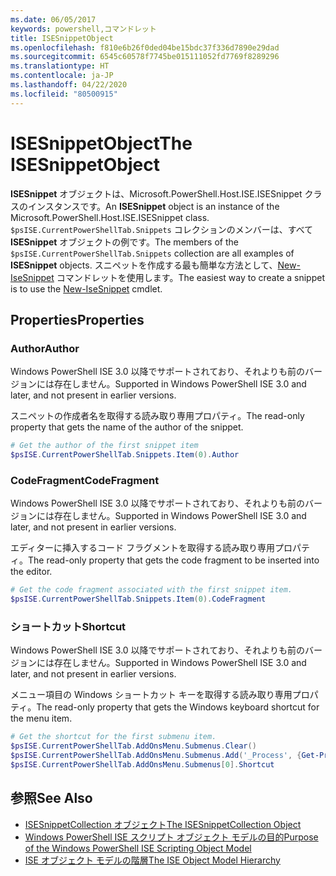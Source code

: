 ```yaml
---
ms.date: 06/05/2017
keywords: powershell,コマンドレット
title: ISESnippetObject
ms.openlocfilehash: f810e6b26f0ded04be15bdc37f336d7890e29dad
ms.sourcegitcommit: 6545c60578f7745be015111052fd7769f8289296
ms.translationtype: HT
ms.contentlocale: ja-JP
ms.lasthandoff: 04/22/2020
ms.locfileid: "80500915"
---
```

# <a name="the-isesnippetobject"></a><span data-ttu-id="05063-103">ISESnippetObject</span><span class="sxs-lookup"><span data-stu-id="05063-103">The ISESnippetObject</span></span>

<span data-ttu-id="05063-104">**ISESnippet** オブジェクトは、Microsoft.PowerShell.Host.ISE.ISESnippet クラスのインスタンスです。</span><span class="sxs-lookup"><span data-stu-id="05063-104">An **ISESnippet** object is an instance of the Microsoft.PowerShell.Host.ISE.ISESnippet class.</span></span> <span data-ttu-id="05063-105">`$psISE.CurrentPowerShellTab.Snippets` コレクションのメンバーは、すべて **ISESnippet** オブジェクトの例です。</span><span class="sxs-lookup"><span data-stu-id="05063-105">The members of the `$psISE.CurrentPowerShellTab.Snippets` collection are all examples of **ISESnippet** objects.</span></span> <span data-ttu-id="05063-106">スニペットを作成する最も簡単な方法として、[New-IseSnippet](/powershell/module/ISE/New-IseSnippet) コマンドレットを使用します。</span><span class="sxs-lookup"><span data-stu-id="05063-106">The easiest way to create a snippet is to use the [New-IseSnippet](/powershell/module/ISE/New-IseSnippet) cmdlet.</span></span>

## <a name="properties"></a><span data-ttu-id="05063-107">Properties</span><span class="sxs-lookup"><span data-stu-id="05063-107">Properties</span></span>

### <a name="author"></a><span data-ttu-id="05063-108">Author</span><span class="sxs-lookup"><span data-stu-id="05063-108">Author</span></span>

<span data-ttu-id="05063-109">Windows PowerShell ISE 3.0 以降でサポートされており、それよりも前のバージョンには存在しません。</span><span class="sxs-lookup"><span data-stu-id="05063-109">Supported in Windows PowerShell ISE 3.0 and later, and not present in earlier versions.</span></span>

<span data-ttu-id="05063-110">スニペットの作成者名を取得する読み取り専用プロパティ。</span><span class="sxs-lookup"><span data-stu-id="05063-110">The read-only property that gets the name of the author of the snippet.</span></span>

```powershell
# Get the author of the first snippet item
$psISE.CurrentPowerShellTab.Snippets.Item(0).Author
```

### <a name="codefragment"></a><span data-ttu-id="05063-111">CodeFragment</span><span class="sxs-lookup"><span data-stu-id="05063-111">CodeFragment</span></span>

<span data-ttu-id="05063-112">Windows PowerShell ISE 3.0 以降でサポートされており、それよりも前のバージョンには存在しません。</span><span class="sxs-lookup"><span data-stu-id="05063-112">Supported in Windows PowerShell ISE 3.0 and later, and not present in earlier versions.</span></span>

<span data-ttu-id="05063-113">エディターに挿入するコード フラグメントを取得する読み取り専用プロパティ。</span><span class="sxs-lookup"><span data-stu-id="05063-113">The read-only property that gets the code fragment to be inserted into the editor.</span></span>

```powershell
# Get the code fragment associated with the first snippet item.
$psISE.CurrentPowerShellTab.Snippets.Item(0).CodeFragment
```

### <a name="shortcut"></a><span data-ttu-id="05063-114">ショートカット</span><span class="sxs-lookup"><span data-stu-id="05063-114">Shortcut</span></span>

<span data-ttu-id="05063-115">Windows PowerShell ISE 3.0 以降でサポートされており、それよりも前のバージョンには存在しません。</span><span class="sxs-lookup"><span data-stu-id="05063-115">Supported in Windows PowerShell ISE 3.0 and later, and not present in earlier versions.</span></span>

<span data-ttu-id="05063-116">メニュー項目の Windows ショートカット キーを取得する読み取り専用プロパティ。</span><span class="sxs-lookup"><span data-stu-id="05063-116">The read-only property that gets the Windows keyboard shortcut for the menu item.</span></span>

```powershell
# Get the shortcut for the first submenu item.
$psISE.CurrentPowerShellTab.AddOnsMenu.Submenus.Clear()
$psISE.CurrentPowerShellTab.AddOnsMenu.Submenus.Add('_Process', {Get-Process}, 'Alt+P')
$psISE.CurrentPowerShellTab.AddOnsMenu.Submenus[0].Shortcut
```

## <a name="see-also"></a><span data-ttu-id="05063-117">参照</span><span class="sxs-lookup"><span data-stu-id="05063-117">See Also</span></span>

- [<span data-ttu-id="05063-118">ISESnippetCollection オブジェクト</span><span class="sxs-lookup"><span data-stu-id="05063-118">The ISESnippetCollection Object</span></span>](The-ISESnippetCollection-Object.md)
- [<span data-ttu-id="05063-119">Windows PowerShell ISE スクリプト オブジェクト モデルの目的</span><span class="sxs-lookup"><span data-stu-id="05063-119">Purpose of the Windows PowerShell ISE Scripting Object Model</span></span>](purpose-of-the-windows-powershell-ise-scripting-object-model.md)
- [<span data-ttu-id="05063-120">ISE オブジェクト モデルの階層</span><span class="sxs-lookup"><span data-stu-id="05063-120">The ISE Object Model Hierarchy</span></span>](The-ISE-Object-Model-Hierarchy.md)
